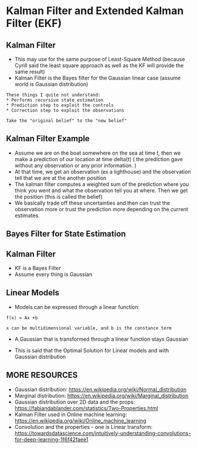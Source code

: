 # Kalman Filter and Extended Kalman Filter (EKF)

## Kalman Filter
* This may use for the same purpose of Least-Square Method (because Cyrill said the least square approach as well as the
 KF will provide the same result)
* Kalman Filter is the Bayes filter for the Gaussian linear case (assume world is Gaussian distribution)
```text
These things I quite not understand: 
* Performs recursive state estimation 
* Prediction step to exploit the controls 
* Correction step to exploit the observations 

Take the "original belief" to the "new belief"

```

## Kalman Filter Example

* Assume we are on the boat somewhere on the sea at time t, then we make a prediction of our location at time delta(t) (
the prediction gave without any observation or any prior information.
  )
* At that time, we get an observation (ex a lighthouse) and the observation tell that we are at the another position 
* The kalman filter computes a weighted sum of the prediction where you think you went and what the observation tell you 
at where. Then we get the position (this is called the belief)
* We basically trade off these uncertainties and then can trust the observation more or trust the prediction more depending
on the current estimates. 

## Bayes Filter for State Estimation

## Kalman Filter 
* KF is a Bayes Filter
* Assume every thing is Gaussian


## Linear Models
* Models can be expressed through a linear function: 
```text
f(x) = Ax +b 

x can be multidimensional variable, and b is the constance term
```
* A Gaussian that is transformed through a linear function stays Gaussian

* This is said that the Optimal Solution for Linear models and with Gaussian distribution




## MORE RESOURCES
* Gaussian distribution: https://en.wikipedia.org/wiki/Normal_distribution
* Marginal distribution: https://en.wikipedia.org/wiki/Marginal_distribution
* Gaussian distribution over 2D data and the props: https://fabiandablander.com/statistics/Two-Properties.html
* Kalman Filter used in Online machine learning: https://en.wikipedia.org/wiki/Online_machine_learning
* Convolution and the properties - one is Linear transform: https://towardsdatascience.com/intuitively-understanding-convolutions-for-deep-learning-1f6f42faee1
